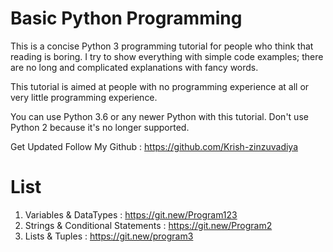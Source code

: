 # Basic Python Programming

This is a concise Python 3 programming tutorial for people who think that reading is boring. I try to show everything with simple code examples; there are no long and complicated explanations with fancy words. 

This tutorial is aimed at people with no programming experience at all or very little programming experience. 

You can use Python 3.6 or any newer Python with this tutorial. Don't use Python 2 because it's no longer supported.

Get Updated Follow My Github : https://github.com/Krish-zinzuvadiya

# List
1. Variables & DataTypes : https://git.new/Program123
2. Strings & Conditional Statements : https://git.new/Program2
3. Lists & Tuples : https://git.new/program3
